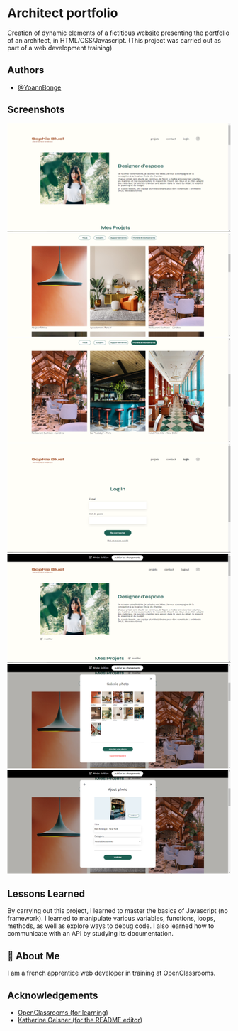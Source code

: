
# Architect portfolio


Creation of dynamic elements of a fictitious website presenting the portfolio of an architect, in HTML/CSS/Javascript.
(This project was carried out as part of a web development training)
## Authors

- [@YoannBonge](https://www.github.com/yoannBonge)


## Screenshots
![homepage logged out](https://github.com/yoannBonge/ArchiWebos/blob/main/FrontEnd/assets/screenshots/homepage%20logged%20out.png)
![gallery](https://github.com/yoannBonge/ArchiWebos/blob/main/FrontEnd/assets/screenshots/gallery.png)
![filtered gallery](https://github.com/yoannBonge/ArchiWebos/blob/main/FrontEnd/assets/screenshots/filtered%20gallery.png)
![login page](https://github.com/yoannBonge/ArchiWebos/blob/main/FrontEnd/assets/screenshots/login%20page.png)
![homepage logged in](https://github.com/yoannBonge/ArchiWebos/blob/main/FrontEnd/assets/screenshots/homepage%20logged%20in.png)
![edition modal](https://github.com/yoannBonge/ArchiWebos/blob/main/FrontEnd/assets/screenshots/edition%20modal.png)
![add modal](https://github.com/yoannBonge/ArchiWebos/blob/main/FrontEnd/assets/screenshots/add%20modal.png)





## Lessons Learned

By carrying out this project, i learned to master the basics of Javascript (no framework). I learned to manipulate various variables, functions, loops, methods, as well as explore ways to debug code. I also learned how to communicate with an API by studying its documentation.


## 🚀 About Me
I am a french apprentice web developer in training at OpenClassrooms.


## Acknowledgements

- [OpenClassrooms (for learning)](https://github.com/OpenClassrooms-Student-Center)
 - [Katherine Oelsner (for the README editor)](https://github.com/octokatherine)

  



